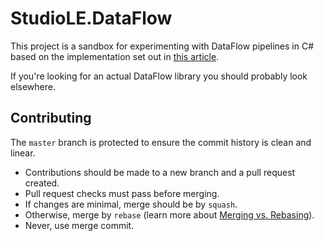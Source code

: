 ﻿# StudioLE.DataFlow

This project is a sandbox for experimenting with DataFlow pipelines in C# based on the implementation set out in [this article](https://michaelscodingspot.com/pipeline-pattern-tpl-dataflow/).

If you're looking for an actual DataFlow library you should probably look elsewhere.

## Contributing

The `master` branch is protected to ensure the commit history is clean and linear.
- Contributions should be made to a new branch and a pull request created.
- Pull request checks must pass before merging. 
- If changes are minimal, merge should be by `squash`.
- Otherwise, merge by `rebase` (learn more about [Merging vs. Rebasing](https://www.atlassian.com/git/tutorials/merging-vs-rebasing)).
- Never, use merge commit.
